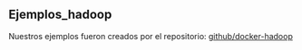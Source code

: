 ## Ejemplos_hadoop

Nuestros ejemplos fueron creados por el repositorio: [github/docker-hadoop](https://github.com/big-data-europe/docker-hadoop)


